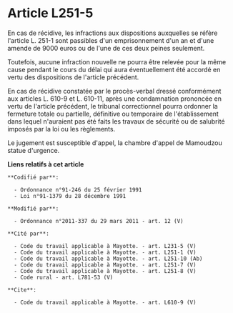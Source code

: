 # Article L251-5

En cas de récidive, les infractions aux dispositions auxquelles se réfère l'article L. 251-1 sont passibles d'un
emprisonnement d'un an et d'une amende de 9000 euros ou de l'une de ces deux peines seulement. 

Toutefois, aucune infraction nouvelle ne pourra être relevée pour la même cause pendant le cours du délai qui aura
éventuellement été accordé en vertu des dispositions de l'article précédent. 

En cas de récidive constatée par le procès-verbal dressé conformément aux articles L. 610-9 et L. 610-11, après une
condamnation prononcée en vertu de l'article précédent, le tribunal correctionnel pourra ordonner la fermeture totale ou
partielle, définitive ou temporaire de l'établissement dans lequel n'auraient pas été faits les travaux de sécurité ou de
salubrité imposés par la loi ou les règlements. 

Le jugement est susceptible d'appel, la chambre d'appel de Mamoudzou statue d'urgence.

**Liens relatifs à cet article**

	**Codifié par**:

	  - Ordonnance n°91-246 du 25 février 1991
	  - Loi n°91-1379 du 28 décembre 1991

	**Modifié par**:

	  - Ordonnance n°2011-337 du 29 mars 2011 - art. 12 (V)

	**Cité par**:

	  - Code du travail applicable à Mayotte. - art. L231-5 (V)
	  - Code du travail applicable à Mayotte. - art. L251-1 (V)
	  - Code du travail applicable à Mayotte. - art. L251-10 (Ab)
	  - Code du travail applicable à Mayotte. - art. L251-7 (V)
	  - Code du travail applicable à Mayotte. - art. L251-8 (V)
	  - Code rural - art. L781-53 (V)

	**Cite**:

	  - Code du travail applicable à Mayotte. - art. L610-9 (V)
